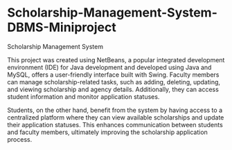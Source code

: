 # Scholarship-Management-System-DBMS-Miniproject

Scholarship Management System

This project  was created using NetBeans, a popular integrated development environment (IDE) for Java development and developed using Java and MySQL, offers a user-friendly interface built with Swing. Faculty members can manage scholarship-related tasks, such as adding, deleting, updating, and viewing scholarship and agency details. Additionally, they can access student information and monitor application statuses.

Students, on the other hand, benefit from the system by having access to a centralized platform where they can view available scholarships and update their application statuses. This enhances 
communication between students and faculty members, ultimately improving the scholarship application process.
